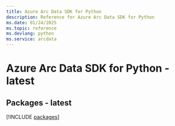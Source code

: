 ```yaml
---
title: Azure Arc Data SDK for Python
description: Reference for Azure Arc Data SDK for Python
ms.date: 01/24/2025
ms.topic: reference
ms.devlang: python
ms.service: arcdata
---
```

# Azure Arc Data SDK for Python - latest
## Packages - latest
[!INCLUDE [packages](arc-data-index.md)]